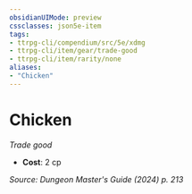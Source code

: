 ```yaml
---
obsidianUIMode: preview
cssclasses: json5e-item
tags:
- ttrpg-cli/compendium/src/5e/xdmg
- ttrpg-cli/item/gear/trade-good
- ttrpg-cli/item/rarity/none
aliases: 
- "Chicken"
---
```

# Chicken
*Trade good*  

- **Cost**: 2 cp

*Source: Dungeon Master's Guide (2024) p. 213*